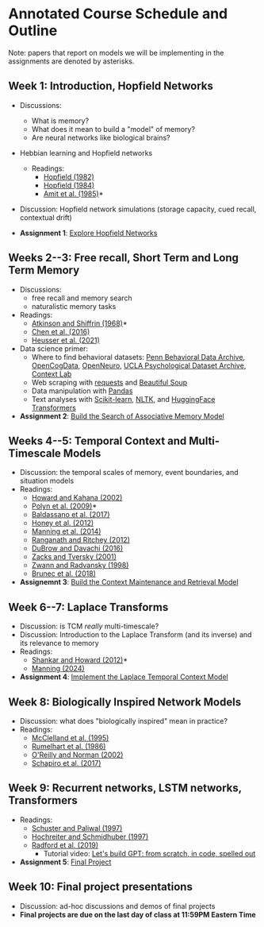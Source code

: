 # Annotated Course Schedule and Outline

Note: papers that report on models we will be implementing in the assignments are denoted by asterisks.

## Week 1: Introduction, Hopfield Networks
  - Discussions:
    - What is memory?
    - What does it mean to build a "model" of memory?
    - Are neural networks like biological brains?
  - Hebbian learning and Hopfield networks
    - Readings:
      - [Hopfield (1982)](https://www.dropbox.com/scl/fi/iw9wtr3xjvrbqtk38obid/Hopf82.pdf?rlkey=x3my329oj9952er68sr28c7xc&dl=1)
      - [Hopfield (1984)](https://www.dropbox.com/scl/fi/7wktieqztt60b8wyhg2au/Hopf84.pdf?rlkey=yi3baegby8x6olxznsvm8lyxz&dl=1)
      - [Amit et al. (1985)](https://www.dropbox.com/scl/fi/3a3adwqf70afb9kmieezn/AmitEtal85.pdf?rlkey=78fckvuuvk9t3o9fbpjrmn6de&dl=1)*

  - Discussion: Hopfield network simulations (storage capacity, cued recall, contextual drift)
  - **Assignment 1**: [Explore Hopfield Networks](https://github.com/ContextLab/memory-models-course/tree/main/assignments/Assignment%201%3A%20Hopfield%20Networks)


## Weeks 2--3: Free recall, Short Term and Long Term Memory
  - Discussions:
    - free recall and memory search
    - naturalistic memory tasks
  - Readings:
    - [Atkinson and Shiffrin (1968)](https://www.dropbox.com/scl/fi/rpllozjcv704okckjdy5k/AtkiShif68.pdf?rlkey=i0azhj9mqxws7bxocbl65j88d&dl=1)*
    - [Chen et al. (2016)](https://www.dropbox.com/scl/fi/wg6fledn7g88ig5mk3kob/ChenEtal16.pdf?rlkey=9jqu7y2apqv2hrj8qepn4alwa&dl=1)
    - [Heusser et al. (2021)](https://www.dropbox.com/scl/fi/w7z2yvdfzmhowh5hvg53e/HeusEtal21.pdf?rlkey=omad9klqeiu2kc71w7guc5xxq&dl=1)
  - Data science primer:
    - Where to find behavioral datasets: [Penn Behavioral Data Archive](https://memory.psych.upenn.edu/Data_Archive), [OpenCogData](https://nimh-dsst.github.io/OpenCogData/), [OpenNeuro](https://openneuro.org/), [UCLA Psychological Dataset Archive](https://guides.library.ucla.edu/psychology/data), [Context Lab](https://www.context-lab.com/publications)
    - Web scraping with [requests](https://pypi.org/project/requests/) and [Beautiful Soup](https://beautiful-soup-4.readthedocs.io/en/latest/)
    - Data manipulation with [Pandas](https://pandas.pydata.org/)
    - Text analyses with [Scikit-learn](https://scikit-learn.org), [NLTK](https://www.nltk.org/), and [HuggingFace Transformers](https://huggingface.co/docs/transformers/en/index)
  - **Assignment 2**: [Build the Search of Associative Memory Model](https://github.com/ContextLab/memory-models-course/tree/main/assignments/Assignment%202%3A%20Search%20of%20Associative%20Memory%20Model)


## Weeks 4--5: Temporal Context and Multi-Timescale Models
- Discussion: the temporal scales of memory, event boundaries, and situation models
- Readings:
  - [Howard and Kahana (2002)](https://www.dropbox.com/scl/fi/yjnusbmoixbf4aen1mkx8/HowaKaha02.pdf?rlkey=ktt245cw09szubjnoe4cco1tz&dl=1)
  - [Polyn et al. (2009)](https://www.dropbox.com/scl/fi/98pui63j3o62xu96ciwhy/PolyEtal09.pdf?rlkey=42sc17ll573sm83g4q8q9x9nq&dl=1)*
  - [Baldassano et al. (2017)](https://www.dropbox.com/scl/fi/wgn96xni9fevoo6h1yngn/BaldEtal17.pdf?rlkey=wg9qugm1szfw50xao6k9047j6&dl=1)
  - [Honey et al. (2012)](https://www.dropbox.com/scl/fi/l3vzzc56jjhq9tc4cheev/HoneEtal12.pdf?rlkey=56wf835omj2i6gkdh0b8n38cx&dl=1)
  - [Manning et al. (2014)](https://www.dropbox.com/scl/fi/a1zltxk43dn8qmm7puaql/MannEtal14d.pdf?rlkey=wg2ikym1svvl68hbuw4f5cpax&dl=1)
  - [Ranganath and Ritchey (2012)](https://www.dropbox.com/scl/fi/asec4p68900eekp6vtdgb/RangRitc12.pdf?rlkey=hqixac8eij65hmn62stzvo4mp&dl=1)
  - [DuBrow and Davachi (2016)](https://www.dropbox.com/scl/fi/86gkrz0a9k57556tz4d2z/DuBrDava16.pdf?rlkey=v6hxkbzz80m48pz4a2425q6bn&dl=1)
  - [Zacks and Tversky (2001)](https://www.dropbox.com/scl/fi/28104fmu9kzk55znyxntd/ZackTver01.pdf?rlkey=2ytdz0e9agny4hmllcw7hvi8g&dl=1)
  - [Zwann and Radvansky (1998)](https://www.dropbox.com/scl/fi/iqp70crdmpd5m97zzv45c/ZwaaRadv98.pdf?rlkey=habx93aplwkkw829vj9vkv52a&dl=1)
  - [Brunec et al. (2018)](https://www.dropbox.com/scl/fi/1eu28rpwyp8eg2sn4fgau/BrunEtal18b.pdf?rlkey=64dnn3onc90o59fuv33peil6g&dl=1)
- **Assignemnt 3**: [Build the Context Maintenance and Retrieval Model](https://github.com/ContextLab/memory-models-course/tree/main/assignments/Assignment%203%3A%20Context%20Maintenance%20and%20Retrieval%20Model)

## Week 6--7: Laplace Transforms
- Discussion: is TCM *really* multi-timescale?
- Discussion: Introduction to the Laplace Transform (and its inverse) and its relevance to memory
- Readings:
  - [Shankar and Howard (2012)](https://www.dropbox.com/scl/fi/cqh37rsdn11f6egdiskvf/ShanHowa12.pdf?rlkey=45qhdi5u2fmlxd4azq8is3j89&dl=1)*
  - [Manning (2024)](https://www.dropbox.com/scl/fi/9amk5mlgeop0srtpwqesg/Mann23.pdf?rlkey=lc785xhq1pcjqdtarn692e21k&dl=1)
- **Assignment 4**: [Implement the Laplace Temporal Context Model](https://github.com/ContextLab/memory-models-course/tree/main/assignments/Assignment%204%3Laplace%20Temporal%20Context%20Model)

## Week 8: Biologically Inspired Network Models
- Discussion: what does "biologically inspired" mean in practice?
- Readings:
  - [McClelland et al. (1995)](https://imss-www.upmf-grenoble.fr/prevert/MasterICA/SpecialiteSC/FichiersPDF/Why%20there%20are%20complementary%20learning%20systems%20in%20the%20hippocampus%20and%20neocortex%20insights%20from%20th.pdf)
  - [Rumelhart et al. (1986)](http://www.cs.toronto.edu/~fritz/absps/pdp2.pdf)
  - [O'Reilly and Norman (2002)](http://www.princeton.edu/~compmem/normorei02.pdf)
  - [Schapiro et al. (2017)](https://www.dropbox.com/scl/fi/no2647c2witr2knb76gs2/SchaEtal17.pdf?rlkey=bpon63fy8g2rl3y9csabq748o&dl=1)

## Week 9: Recurrent networks, LSTM networks, Transformers
- Readings:
  - [Schuster and Paliwal (1997)](https://www.dropbox.com/scl/fi/0guahq2kcbria108xyb9j/SchuPali97.pdf?rlkey=yp1a8272qhljeob68amdpxjki&dl=1)
  - [Hochreiter and Schmidhuber (1997)](https://deeplearning.cs.cmu.edu/S23/document/readings/LSTM.pdf)
  - [Radford et al. (2019)](https://insightcivic.s3.us-east-1.amazonaws.com/language-models.pdf)
    - Tutorial video: [Let's build GPT: from scratch, in code, spelled out](https://www.youtube.com/watch?v=kCc8FmEb1nY)
- **Assignment 5**: [Final Project](https://github.com/ContextLab/memory-models-course/tree/main/assignments/Final%20Project)

## Week 10: Final project presentations
- Discussion: ad-hoc discussions and demos of final projects
- **Final projects are due on the last day of class at 11:59PM Eastern Time**